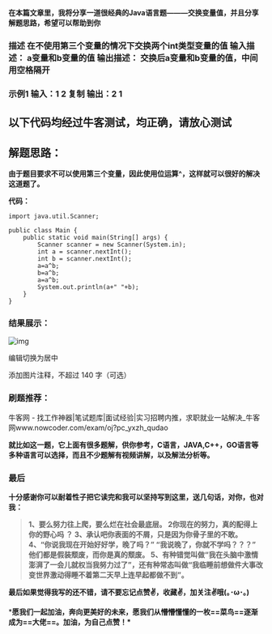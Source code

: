 **在本篇文章里，我将分享一道很经典的Java语言题———**交换变量值**，并且分享解题思路，希望可以帮助到你** 

### 描述 在不使用第三个变量的情况下交换两个int类型变量的值 输入描述： a变量和b变量的值 输出描述： 交换后a变量和b变量的值，中间用空格隔开

### 示例1 输入：1 2 复制 输出：2 1

## **以下代码均经过牛客测试，均正确，请放心测试**

## **解题思路：**

**由于题目要求不可以使用第三个变量，因此使用位运算^，这样就可以很好的解决这道题了。**

**代码：**

```
import java.util.Scanner;

public class Main {
    public static void main(String[] args) {
        Scanner scanner = new Scanner(System.in);
        int a = scanner.nextInt();
        int b = scanner.nextInt();
        a=a^b;
        b=a^b;
        a=a^b;
        System.out.println(a+" "+b);
    }
}
```

### **结果展示：**

![img](https://pic1.zhimg.com/80/v2-2a942c7044ddb24a4049ac655383763a_720w.png)



编辑切换为居中

添加图片注释，不超过 140 字（可选）

### **刷题推荐：**

牛客网 - 找工作神器|笔试题库|面试经验|实习招聘内推，求职就业一站解决_牛客网www.nowcoder.com/exam/oj?pc_yxzh_qudao

**就比如这一题，它上面有很多题解，供你参考，C语言，JAVA,C++，GO语言等多种语言可以选择，而且不少题解有视频讲解，以及解法分析等。**

### **最后**

**十分感谢你可以耐着性子把它读完和我可以坚持写到这里，送几句话，对你，也对我：**

>  **1、要么努力往上爬，要么烂在社会最底层。 2你现在的努力，真的配得上你的野心吗 ？ 3、承认吧你表面的不屑，只是因为你骨子里的不敢。 4、“你说我现在开始好好学，晚了吗？” “我说晚了，你就不学吗？？？” 他们都是假装颓废，而你是真的颓废。 5、有种错觉叫做“我在头脑中激情澎湃了一会儿就权当我努力过了”，还有种常态叫做“我临睡前想做件大事改变世界激动得睡不着第二天早上连早起都做不到”。**

**最后如果觉得我写的还不错，请不要忘记点赞✌，收藏✌，加关注✌哦(｡･ω･｡)**

***愿我们一起加油，奔向更美好的未来，愿我们从懵懵懂懂的一枚==菜鸟==逐渐成为==大佬==。加油，为自己点赞！\***
